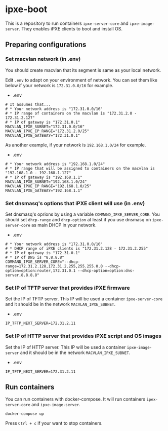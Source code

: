 # ipxe-boot
This is a repository to run containers `ipxe-server-core` and `ipxe-image-server`.
They enables iPXE clients to boot and install OS.

## Preparing configurations
### Set macvlan network (in .env)
You should create macvlan that its segment is same as your local network.

Edit `.env` to adapt on your environment of network.
You can set them like below if your network is `172.31.0.0/16` for example.

* .env
```
# It assumes that...
# * Your network address is "172.31.0.0/16"
# * IP range of containers on the macvlan is "172.31.2.0 - 172.31.2.127"
# * IP of gateway is "172.31.0.1"
MACVLAN_IPXE_SUBNET="172.31.0.0/16"
MACVLAN_IPXE_IP_RANGE="172.31.2.0/25"
MACVLAN_IPXE_GATEWAY="172.31.0.1"
```

As another example, if your network is `192.168.1.0/24` for example.

* .env
```
# * Your network address is "192.168.1.0/24"
# * IP range that will be assigned to containers on the macvlan is "192.168.1.0 - 192.168.1.127"
# * IP of gateway is "192.168.1.1"
MACVLAN_IPXE_SUBNET="192.168.1.0/24"
MACVLAN_IPXE_IP_RANGE="192.168.1.0/25"
MACVLAN_IPXE_GATEWAY="192.168.1.1"
```

### Set dnsmasq's options that iPXE client will use (in .env)
Set dnsmasq's oprions by using a variable `COMMAND_IPXE_SERVER_CORE`.
You should set `dhcp-range` and `dhcp-option` at least if you use dnsmasq on `ipxe-server-core` as main DHCP in your network.

* .env
```
# * Your network address is "172.31.0.0/16"
# * DHCP range of iPXE clients is "172.31.2.128 - 172.31.2.255"
# * IP of gateway is "172.31.0.1"
# * IP of DNS is "8.8.8.8"
COMMAND_IPXE_SERVER_CORE="--dhcp-range=172.31.2.128,172.31.2.255,255.255.0.0 --dhcp-option=option:router,172.31.0.1 --dhcp-option=option:dns-server,8.8.8.8"
```

### Set IP of TFTP server that provides iPXE firmware
Set the IP of TFTP server.
This IP will be used a container `ipxe-server-core` and it should be in the network `MACVLAN_IPXE_SUBNET`.

* .env
```
IP_TFTP_NEXT_SERVER=172.31.2.11
```

### Set IP of HTTP server that provides iPXE script and OS images
Set the IP of HTTP server.
This IP will be used a container `ipxe-image-server` and it should be in the network `MACVLAN_IPXE_SUBNET`.

* .env
```
IP_TFTP_NEXT_SERVER=172.31.2.11
```

## Run containers
You can run containers with docker-compose.
It will run containers `ipex-server-core` and `ipxe-image-server`.

```
docker-compose up
```

Press `Ctrl + c` if your want to stop containers.

